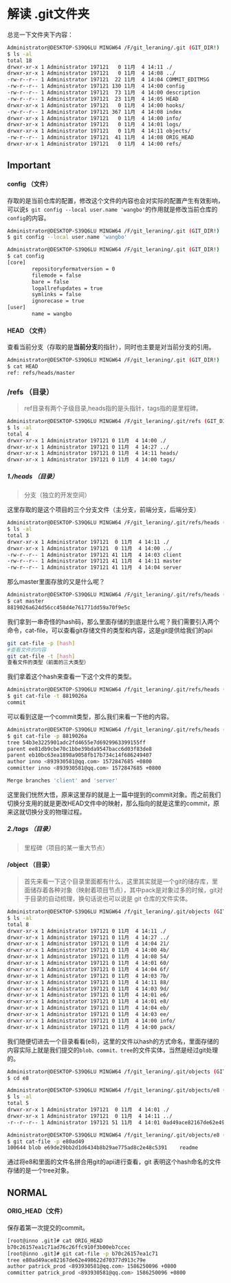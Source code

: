 # 解读 .git文件夹

总览一下文件夹下内容：

```bash
Administrator@DESKTOP-S39Q6LU MINGW64 /F/git_leraning/.git (GIT_DIR!)
$ ls -al
total 18
drwxr-xr-x 1 Administrator 197121   0 11月  4 14:11 ./
drwxr-xr-x 1 Administrator 197121   0 11月  4 14:08 ../
-rw-r--r-- 1 Administrator 197121  22 11月  4 14:04 COMMIT_EDITMSG
-rw-r--r-- 1 Administrator 197121 130 11月  4 14:00 config
-rw-r--r-- 1 Administrator 197121  73 11月  4 14:00 description
-rw-r--r-- 1 Administrator 197121  23 11月  4 14:05 HEAD
drwxr-xr-x 1 Administrator 197121   0 11月  4 14:00 hooks/
-rw-r--r-- 1 Administrator 197121 367 11月  4 14:08 index
drwxr-xr-x 1 Administrator 197121   0 11月  4 14:00 info/
drwxr-xr-x 1 Administrator 197121   0 11月  4 14:01 logs/
drwxr-xr-x 1 Administrator 197121   0 11月  4 14:11 objects/
-rw-r--r-- 1 Administrator 197121  41 11月  4 14:08 ORIG_HEAD
drwxr-xr-x 1 Administrator 197121   0 11月  4 14:00 refs/
```

## Important

#### config （文件）

存取的是当前仓库的配置，修改这个文件的内容也会对实际的配置产生有效影响，可以说`$ git config --local user.name 'wangbo'`的作用就是修改当前仓库的`config`的内容。

```bash
Administrator@DESKTOP-S39Q6LU MINGW64 /F/git_leraning/.git (GIT_DIR!)
$ git config --local user.name 'wangbo'

Administrator@DESKTOP-S39Q6LU MINGW64 /F/git_leraning/.git (GIT_DIR!)
$ cat config
[core]
        repositoryformatversion = 0
        filemode = false
        bare = false
        logallrefupdates = true
        symlinks = false
        ignorecase = true
[user]
        name = wangbo
```



#### HEAD （文件）

查看当前分支（存取的是**当前分支**的指针），同时也主要是对当前分支的引用。

```bash
Administrator@DESKTOP-S39Q6LU MINGW64 /F/git_leraning/.git (GIT_DIR!)
$ cat HEAD
ref: refs/heads/master
```



### /refs （目录）

> ref目录有两个子级目录,heads指的是头指针，tags指的是里程碑。

```bash
Administrator@DESKTOP-S39Q6LU MINGW64 /F/git_leraning/.git/refs (GIT_DIR!)
$ ls -al
total 4
drwxr-xr-x 1 Administrator 197121 0 11月  4 14:00 ./
drwxr-xr-x 1 Administrator 197121 0 11月  4 14:27 ../
drwxr-xr-x 1 Administrator 197121 0 11月  4 14:11 heads/
drwxr-xr-x 1 Administrator 197121 0 11月  4 14:00 tags/
```

##### **1./heads （目录）**

> 分支（独立的开发空间）

这里存取的是这个项目的三个分支文件（主分支，前端分支，后端分支）

```bash
Administrator@DESKTOP-S39Q6LU MINGW64 /F/git_leraning/.git/refs/heads (GIT_DIR!)
$ ls -al
total 3
drwxr-xr-x 1 Administrator 197121  0 11月  4 14:11 ./
drwxr-xr-x 1 Administrator 197121  0 11月  4 14:00 ../
-rw-r--r-- 1 Administrator 197121 41 11月  4 14:03 client
-rw-r--r-- 1 Administrator 197121 41 11月  4 14:11 master
-rw-r--r-- 1 Administrator 197121 41 11月  4 14:04 server
```

那么master里面存放的又是什么呢？

```bash
Administrator@DESKTOP-S39Q6LU MINGW64 /F/git_leraning/.git/refs/heads (GIT_DIR!)
$ cat master
8819026a624d56cc458d4e761771dd59a70f9e5c
```

我们拿到一串奇怪的hash码，那么里面存储的到底是什么呢？我们需要引入两个命令，cat-file，可以查看git存储文件的类型和内容，这是git提供给我们的api

```bash
git cat-file -p [hash]
#查看文件的内容
git cat-file -t [hash]
查看文件的类型（前面的三大类型）
```

我们拿着这个hash来查看一下这个文件的类型。

```bash
Administrator@DESKTOP-S39Q6LU MINGW64 /f/git_leraning/.git/refs/heads (GIT_DIR!)
$ git cat-file -t 8819026a
commit
```

可以看到这是一个commit类型，那么我们来看一下他的内容。

```bash
Administrator@DESKTOP-S39Q6LU MINGW64 /f/git_leraning/.git/refs/heads (GIT_DIR!)
$ git cat-file -p 8819026a
tree 54b3e3225901adc2fd4655e7d6929963399155ff
parent ee81db9cbe70c1bbe39bda9547bacc6d03f83de8
parent eb10bc63ea1898a9058fb17b734c14f686249407
author inno <893930581@qq.com> 1572847685 +0800
committer inno <893930581@qq.com> 1572847685 +0800

Merge branches 'client' and 'server'
```

这里我们恍然大悟，原来这里存的就是上一篇中提到的commit对象。而之前我们切换分支用的就是更改HEAD文件中的映射，那么指向的就是这里的commit，原来这就切换分支的物理过程。

##### **2./tags （目录）**

> 里程碑（项目的某一重大节点）



#### /object （目录）

> 首先来看一下这个目录里面都有什么，这里其实就是一个git的储存库，里面储存着各种对象（映射着项目节点），其中pack是对象过多的时候，git对于目录的自动梳理，换句话说也可以说是 git 仓库的文件实体。

```bash
Administrator@DESKTOP-S39Q6LU MINGW64 /f/git_leraning/.git/objects (GIT_DIR!)
$ ls -al
total 8
drwxr-xr-x 1 Administrator 197121 0 11月  4 14:11 ./
drwxr-xr-x 1 Administrator 197121 0 11月  4 14:27 ../
drwxr-xr-x 1 Administrator 197121 0 11月  4 14:04 21/
drwxr-xr-x 1 Administrator 197121 0 11月  4 14:00 4b/
drwxr-xr-x 1 Administrator 197121 0 11月  4 14:08 54/
drwxr-xr-x 1 Administrator 197121 0 11月  4 14:01 60/
drwxr-xr-x 1 Administrator 197121 0 11月  4 14:04 6f/
drwxr-xr-x 1 Administrator 197121 0 11月  4 14:03 7b/
drwxr-xr-x 1 Administrator 197121 0 11月  4 14:11 88/
drwxr-xr-x 1 Administrator 197121 0 11月  4 14:03 9d/
drwxr-xr-x 1 Administrator 197121 0 11月  4 14:01 e6/
drwxr-xr-x 1 Administrator 197121 0 11月  4 14:01 e8/
drwxr-xr-x 1 Administrator 197121 0 11月  4 14:04 eb/
drwxr-xr-x 1 Administrator 197121 0 11月  4 14:03 ee/
drwxr-xr-x 1 Administrator 197121 0 11月  4 14:00 info/
drwxr-xr-x 1 Administrator 197121 0 11月  4 14:00 pack/
```

我们随便切进去一个目录看看(e8)，这里的文件以hash的方式命名，里面存储的内容实际上就是我们提交的`blob、commit、tree`的文件实体，当然是经过git处理的。

```bash
Administrator@DESKTOP-S39Q6LU MINGW64 /f/git_leraning/.git/objects (GIT_DIR!)
$ cd e8

Administrator@DESKTOP-S39Q6LU MINGW64 /f/git_leraning/.git/objects/e8 (GIT_DIR!)
$ ls -al
total 5
drwxr-xr-x 1 Administrator 197121  0 11月  4 14:01 ./
drwxr-xr-x 1 Administrator 197121  0 11月  4 14:11 ../
-r--r--r-- 1 Administrator 197121 51 11月  4 14:01 0ad49ace82167de62e498622d70377d913c79e

Administrator@DESKTOP-S39Q6LU MINGW64 /f/git_leraning/.git/objects/e8 (GIT_DIR!)
$ git cat-file -p e80ad49
100644 blob e69de29bb2d1d6434b8b29ae775ad8c2e48c5391    readme
```

通过将e8和里面的文件名拼合用git的api进行查看，git 表明这个hash命名的文件存储的是一个tree对象。

## NORMAL

#### ORIG_HEAD（文件）

保存着第一次提交的commit。

```bash
[root@inno .git]# cat ORIG_HEAD
b70c26157ea1c71ad76c26ffc910f3b00eb7ccec
[root@inno .git]# git cat-file -p b70c26157ea1c71
tree e80ad49ace82167de62e498622d70377d913c79e
author patrick_prod <893930581@qq.com> 1586250096 +0800
committer patrick_prod <893930581@qq.com> 1586250096 +0800
```

